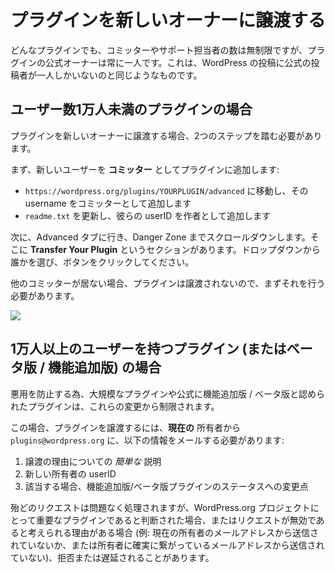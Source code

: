 <!-- 
# Transferring Your Plugin to a New Owner
 -->
# プラグインを新しいオーナーに譲渡する

<!-- 
While any plugin can have an unlimited number of committers and support reps, there is only one official owner of a plugin at any time. This is akin to how a post on WordPress can only have one official post author.
 -->
どんなプラグインでも、コミッターやサポート担当者の数は無制限ですが、プラグインの公式オーナーは常に一人です。これは、WordPress の投稿に公式の投稿者が一人しかいないのと同じようなものです。

<!-- 
## For Plugins With Under 10,000 Users
 -->
## ユーザー数1万人未満のプラグインの場合

<!-- 
If you’re transferring your plugin to a new owner, there are two steps that must take place.
 -->
プラグインを新しいオーナーに譲渡する場合、2つのステップを踏む必要があります。

<!-- 
First, add the new user as a **committer** to the plugin:
 -->
まず、新しいユーザーを **コミッター** としてプラグインに追加します:

<!-- 
- go to `https://wordpress.org/plugins/YOURPLUGIN/advanced` and add their username in as a committer
- update the `readme.txt` to add their userID as an author
 -->
- `https://wordpress.org/plugins/YOURPLUGIN/advanced` に移動し、その username をコミッターとして追加します
- `readme.txt` を更新し、彼らの userID を作者として追加します

<!-- 
Next, go to the Advanced tab and scroll down to the Danger Zone. There you will see a section for **Transfer Your Plugin**. Pick someone from the dropdown and click the button.
 -->
次に、Advanced タブに行き、Danger Zone までスクロールダウンします。そこに **Transfer Your Plugin** というセクションがあります。ドロップダウンから誰かを選び、ボタンをクリックしてください。

<!-- 
If there are no other committers, the plugin will not be available to be transferred, so you must do that first.
 -->
他のコミッターが居ない場合、プラグインは譲渡されないので、まずそれを行う必要があります。

<!-- 
![](https://i0.wp.com/developer.wordpress.org/files/2020/04/transfer.jpeg?resize=1024%2C558&ssl=1)
 -->
![](https://i0.wp.com/developer.wordpress.org/files/2020/04/transfer.jpeg?resize=1024%2C558&ssl=1)

<!-- 
## For Plugins with OVER 10,000 Users (or are beta/featured)
 -->
## 1万人以上のユーザーを持つプラグイン (またはベータ版 / 機能追加版) の場合

<!-- 
In order to prevent abuse, larger plugins and those officially recognized as featured/beta are restricted from these changes.
 -->
悪用を防止する為、大規模なプラグインや公式に機能追加版 / ベータ版と認められたプラグインは、これらの変更から制限されます。

<!-- 
To transfer a plugin in this case, you will need to email `plugins@wordpress.org` from the **CURRENT** owner’s email the following information:
 -->
この場合、プラグインを譲渡するには、**現在の** 所有者から `plugins@wordpress.org` に、以下の情報をメールする必要があります:

<!-- 
1. A _brief_ explanation of the reason for the transfer
2. The user ID of the new owner
3. If applicable, any changes to the status of being a featured/beta plugin
 -->
1. 譲渡の理由についての _簡単な_ 説明
2. 新しい所有者の userID
3. 該当する場合、機能追加版/ベータ版プラグインのステータスへの変更点

<!-- 
Most requests are processed without issue, however should a plugin be determined to be critical to the WordPress.org project, or should there be reason to believe the request was invalid (i.e. not sent from the current owner’s email, or an email address positively connected back to them), it may be denied or delayed.
 -->
殆どのリクエストは問題なく処理されますが、WordPress.org プロジェクトにとって重要なプラグインであると判断された場合、またはリクエストが無効であると考えられる理由がある場合 (例: 現在の所有者のメールアドレスから送信されていないか、または所有者に確実に繋がっているメールアドレスから送信されていない)、拒否または遅延されることがあります。